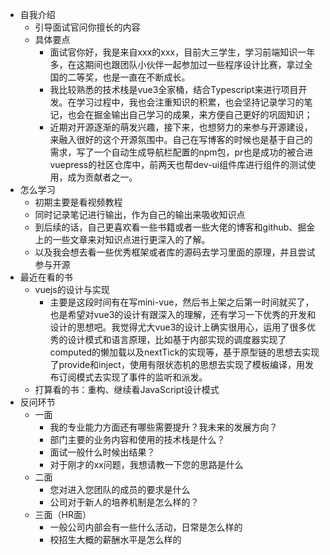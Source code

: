 -   自我介绍
    -   引导面试官问你擅长的内容
    -   具体要点
        -   面试官你好，我是来自xxx的xxx，目前大三学生，学习前端知识一年多，在这期间也跟团队小伙伴一起参加过一些程序设计比赛，拿过全国的二等奖，也是一直在不断成长。
        -   我比较熟悉的技术栈是vue3全家桶，结合Typescript来进行项目开发。在学习过程中，我也会注重知识的积累，也会坚持记录学习的笔记，也会在掘金输出自己学习的成果，来方便自己更好的巩固知识；
        -   近期对开源逐渐的萌发兴趣，接下来，也想努力的来参与开源建设，来融入很好的这个开源氛围中。自己在写博客的时候也是基于自己的需求，写了一个自动生成导航栏配置的npm包，pr也是成功的被合进vuepress的社区仓库中，前两天也帮dev-ui组件库进行组件的测试使用，成为贡献者之一。
- 怎么学习
    - 初期主要是看视频教程
    - 同时记录笔记进行输出，作为自己的输出来吸收知识点
    - 到后续的话，自己更喜欢看一些书籍或者一些大佬的博客和github、掘金上的一些文章来对知识点进行更深入的了解。
    - 以及我会想去看一些优秀框架或者库的源码去学习里面的原理，并且尝试参与开源
- 最近在看的书
    - vuejs的设计与实现
        - 主要是这段时间有在写mini-vue，然后书上架之后第一时间就买了，也是希望对vue3的设计有跟深入的理解，还有学习一下优秀的开发和设计的思想吧。我觉得尤大vue3的设计上确实很用心，运用了很多优秀的设计模式和语言原理，比如基于内部实现的调度器实现了computed的懒加载以及nextTick的实现等，基于原型链的思想去实现了provide和inject，使用有限状态机的思想去实现了模板编译，用发布订阅模式去实现了事件的监听和派发。
    - 打算看的书：重构、继续看JavaScript设计模式
- 反问环节
    - 一面
        - 我的专业能力方面还有哪些需要提升？我未来的发展方向？
        - 部门主要的业务内容和使用的技术栈是什么？  
        - 面试一般什么时候出结果？
        - 对于刚才的xx问题，我想请教一下您的思路是什么
    - 二面
        - 您对进入您团队的成员的要求是什么
        - 公司对于新人的培养机制是怎么样的？
    - 三面（HR面）
        - 一般公司内部会有一些什么活动，日常是怎么样的 
        - 校招生大概的薪酬水平是怎么样的